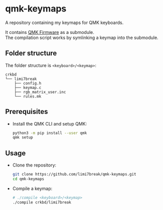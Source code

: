 # qmk-keymaps

A repository containing my keymaps for QMK keyboards.

It contains [QMK Firmware](https://github.com/qmk/qmk_firmware) as a submodule.  
The compilation script works by symlinking a keymap into the submodule.

## Folder structure

The folder structure is `<keyboard>/<keymap>`:

```
crkbd
└── limi7break
    ├── config.h
    ├── keymap.c
    ├── rgb_matrix_user.inc
    └── rules.mk
```

## Prerequisites

-   Install the QMK CLI and setup QMK:

    ```bash
    python3 -m pip install --user qmk
    qmk setup
    ```

## Usage

-   Clone the repository:

    ```bash
    git clone https://github.com/limi7break/qmk-keymaps.git
    cd qmk-keymaps
    ```

-   Compile a keymap:

    ```bash
    # ./compile <keyboard>/<keymap>
    ./compile crkbd/limi7break
    ```
